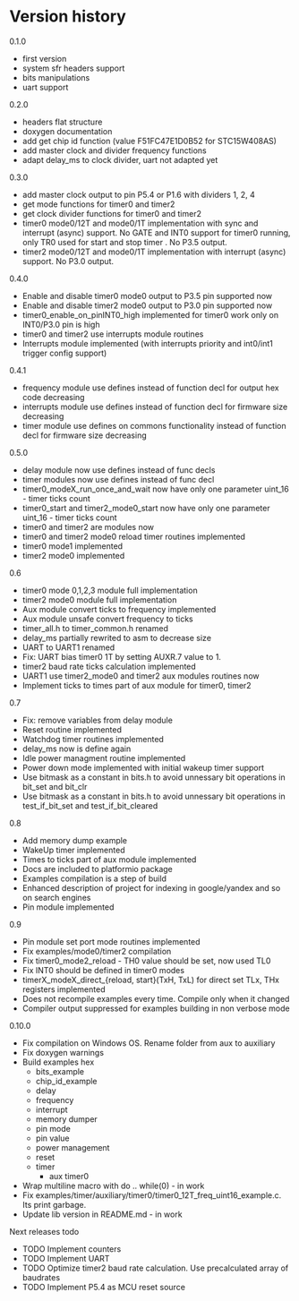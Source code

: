 # Version history
0.1.0 
* first version
* system sfr headers support
* bits manipulations
* uart support

0.2.0
* headers flat structure
* doxygen documentation
* add get chip id function (value F51FC47E1D0B52 for STC15W408AS)
* add master clock and divider frequency functions
* adapt delay_ms to clock divider, uart not adapted yet

0.3.0
* add master clock output to pin P5.4 or P1.6 with dividers 1, 2, 4
* get mode functions for timer0 and timer2
* get clock divider functions for timer0 and timer2
* timer0 mode0/12T and mode0/1T implementation with sync and interrupt (async) support. No GATE and INT0 support for timer0 running, only TR0 used for start and stop timer . No P3.5 output.  
* timer2 mode0/12T and mode0/1T implementation with interrupt (async) support. No P3.0 output.

0.4.0
* Enable and disable timer0 mode0 output to P3.5 pin supported now
* Enable and disable timer2 mode0 output to P3.0 pin supported now
* timer0_enable_on_pinINT0_high implemented for timer0 work only on INT0/P3.0 pin is high
* timer0 and timer2 use interrupts module routines
* Interrupts module implemented (with interrupts priority and int0/int1 trigger config support)

0.4.1
* frequency module use defines instead of function decl for output hex code decreasing 
* interrupts module use defines instead of function decl for firmware size decreasing
* timer module use defines on commons functionality instead of function decl for firmware size decreasing

0.5.0
* delay module now use defines instead of func decls
* timer modules now use defines instead of func decl 
* timer0_modeX_run_once_and_wait now have only one parameter uint_16 - timer ticks count
* timer0_start and timer2_mode0_start now have only one parameter uint_16 - timer ticks count
* timer0 and timer2 are modules now
* timer0 and timer2 mode0 reload timer routines implemented
* timer0 mode1 implemented
* timer2 mode0 implemented

0.6
* timer0 mode 0,1,2,3 module full implementation
* timer2 mode0 module full implementation
* Aux module convert ticks to frequency implemented 
* Aux module unsafe convert frequency to ticks
* timer_all.h to timer_common.h renamed
* delay_ms partially rewrited to asm to decrease size 
* UART to UART1 renamed
* Fix: UART bias timer0 1T by setting AUXR.7 value to 1.
* timer2 baud rate ticks calculation implemented
* UART1 use timer2_mode0 and timer2 aux modules routines now
* Implement ticks to times part of aux module for timer0, timer2 

0.7
* Fix: remove variables from delay module
* Reset routine implemented
* Watchdog timer routines implemented
* delay_ms now is define again
* Idle power managment routine implemented
* Power down mode implemented with initial wakeup timer support
* Use bitmask as a constant in bits.h to avoid unnessary bit operations in bit_set and bit_clr
* Use bitmask as a constant in bits.h to avoid unnessary bit operations in test_if_bit_set and test_if_bit_cleared

0.8
* Add memory dump example
* WakeUp timer implemented
* Times to ticks part of aux module implemented
* Docs are included to platformio package
* Examples compilation is a step of build
* Enhanced description of project for indexing in google/yandex and so on search engines
* Pin module implemented

0.9
* Pin module set port mode routines implemented
* Fix examples/mode0/timer2 compilation
* Fix timer0_mode2_reload - TH0 value should be set, now used TL0
* Fix INT0 should be defined in timer0 modes
* timerX_modeX_direct_{reload, start}(TxH, TxL) for direct set TLx, THx registers implemented
* Does not recompile examples every time. Compile only when it changed
* Compiler output suppressed for examples building in non verbose mode

0.10.0
* Fix compilation on Windows OS. Rename folder from aux to auxiliary
* Fix doxygen warnings
* Build examples hex
    * bits_example
    * chip_id_example
    * delay
    * frequency
    * interrupt
    * memory dumper
    * pin mode
    * pin value
    * power management
    * reset
    * timer
        * aux timer0
* Wrap multiline macro with do .. while(0) - in work
* Fix examples/timer/auxiliary/timer0/timer0_12T_freq_uint16_example.c. Its print garbage.
* Update lib version in README.md - in work  

Next releases todo
* TODO Implement counters
* TODO Implement UART
* TODO Optimize timer2 baud rate calculation. Use precalculated array of baudrates
* TODO Implement P5.4 as MCU reset source

